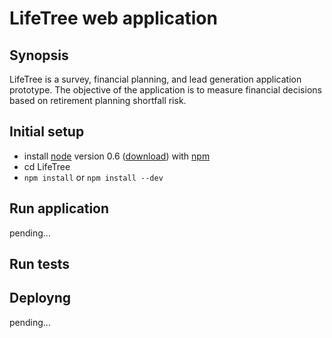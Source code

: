 # LifeTree web application

## Synopsis

LifeTree is a survey, financial planning, and lead generation application prototype.  The objective of the application
is to measure financial decisions based on retirement planning shortfall risk.

## Initial setup

  * install [node](http://nodejs.org/) version 0.6 ([download](http://nodejs.org/#download)) with [npm](http://npmjs.org/)
  * cd LifeTree
  * `npm install` or `npm install --dev`

## Run application

pending...

## Run tests

## Deployng

pending...